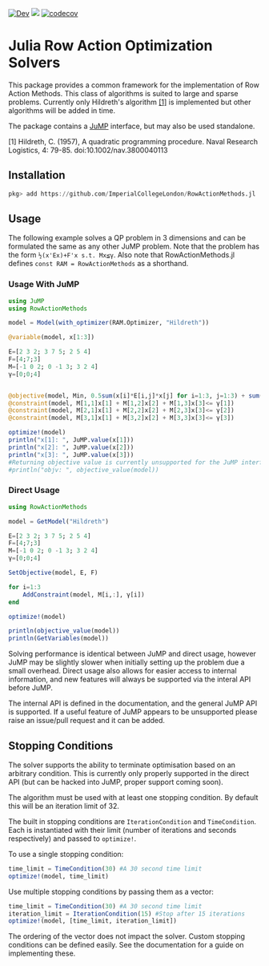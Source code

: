 [![Dev](https://img.shields.io/badge/docs-dev-blue.svg)](https://imperialcollegelondon.github.io/RowActionMethods.jl/dev)
![](https://github.com/ImperialCollegeLondon/RowActionMethods.jl/workflows/CI/badge.svg)
[![codecov](https://codecov.io/gh/ImperialCollegeLondon/RowActionMethods.jl/branch/master/graph/badge.svg)](https://codecov.io/gh/ImperialCollegeLondon/RowActionMethods.jl)

# Julia Row Action Optimization Solvers

This package provides a common framework for the implementation of Row Action Methods. This class of algorithms is suited to large and sparse problems. Currently only Hildreth's algorithm [[1]](#1) is implemented but other algorithms will be added in time.

The package contains a [JuMP](https://jump.dev/JuMP.jl/dev/) interface, but may also be used standalone.

<a id="1">[1]</a> Hildreth, C. (1957), A quadratic programming procedure. Naval Research Logistics, 4: 79-85. doi:10.1002/nav.3800040113

## Installation

```julia
pkg> add https://github.com/ImperialCollegeLondon/RowActionMethods.jl
```

## Usage

The following example solves a QP problem in 3 dimensions and can be formulated the same as any other JuMP problem. Note that the problem has the form `½(x'Ex)+F'x s.t. Mx≦γ`. Also note that RowActionMethods.jl defines `const RAM = RowActionMethods` as a shorthand.

### **Usage With JuMP**
```julia
using JuMP
using RowActionMethods

model = Model(with_optimizer(RAM.Optimizer, "Hildreth"))

@variable(model, x[1:3])

E=[2 3 2; 3 7 5; 2 5 4]
F=[4;7;3]
M=[-1 0 2; 0 -1 3; 3 2 4]
γ=[0;0;4]


@objective(model, Min, 0.5sum(x[i]*E[i,j]*x[j] for i=1:3, j=1:3) + sum(F[i]*x[i] for i=1:3))
@constraint(model, M[1,1]x[1] + M[1,2]x[2] + M[1,3]x[3]<= γ[1])
@constraint(model, M[2,1]x[1] + M[2,2]x[2] + M[2,3]x[3]<= γ[2])
@constraint(model, M[3,1]x[1] + M[3,2]x[2] + M[3,3]x[3]<= γ[3])

optimize!(model)
println("x[1]: ", JuMP.value(x[1]))
println("x[2]: ", JuMP.value(x[2]))
println("x[3]: ", JuMP.value(x[3]))
#Returning objective value is currently unsupported for the JuMP interface
#println("objv: ", objective_value(model))
```

### **Direct Usage**

```julia
using RowActionMethods

model = GetModel("Hildreth")

E=[2 3 2; 3 7 5; 2 5 4]
F=[4;7;3]
M=[-1 0 2; 0 -1 3; 3 2 4]
γ=[0;0;4]

SetObjective(model, E, F)

for i=1:3
    AddConstraint(model, M[i,:], γ[i])
end

optimize!(model)

println(objective_value(model))
println(GetVariables(model))
```

Solving performance is identical between JuMP and direct usage, however JuMP may be slightly slower when initially setting up the problem due a small overhead. Direct usage also allows for easier access to internal information, and new features will always be supported via the interal API before JuMP.

The internal API is defined in the documentation, and the general JuMP API is supported. If a useful feature of JuMP appears to be unsupported please raise an issue/pull request and it can be added.

## Stopping Conditions
The solver supports the ability to terminate optimisation based on an arbitrary condition. This is currently only properly supported in the direct API (but can be hacked into JuMP, proper support coming soon).

The algorithm must be used with at least one stopping condition. By default this will be an iteration limit of 32.

The built in stopping conditions are `IterationCondition` and `TimeCondition`. Each is instantiated with their limit (number of iterations and seconds respectively) and passed to `optimize!`.

To use a single stopping condition:
```julia
time_limit = TimeCondition(30) #A 30 second time limit
optimize!(model, time_limit)
```

Use multiple stopping conditions by passing them as a vector:
```julia
time_limit = TimeCondition(30) #A 30 second time limit
iteration_limit = IterationCondition(15) #Stop after 15 iterations
optimize!(model, [time_limit, iteration_limit])
```

The ordering of the vector does not impact the solver. Custom stopping conditions can be defined easily. See the documentation for a guide on implementing these.
